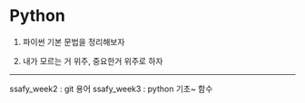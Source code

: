 # Python

1. 파이썬 기본 문법을 정리해보자

2. 내가 모르는 거 위주, 중요한거 위주로 하자
---------------------
ssafy_week2 : git 용어
ssafy_week3 : python 기초~ 함수
